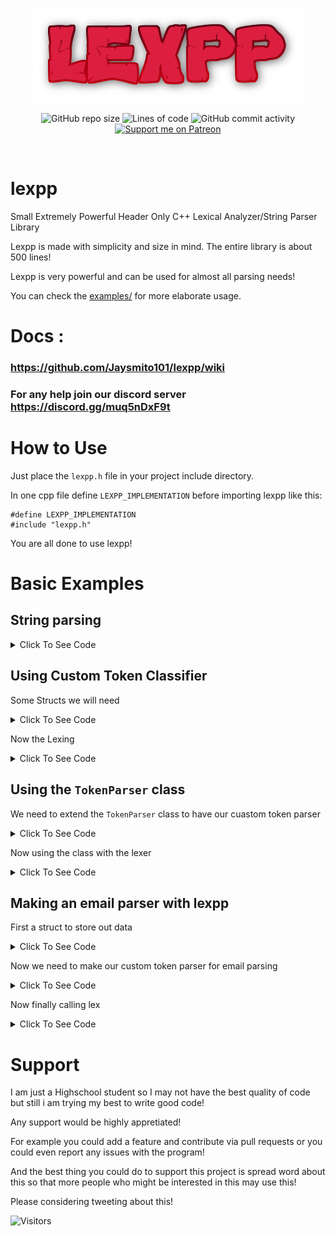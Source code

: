 <br/>
<p align="center">
    <img src="https://raw.githubusercontent.com/Jaysmito101/lexpp/master/images/ReadmeHeader.png" border="0"></
</p>

<br/>
<p align="center">
  <img alt="GitHub repo size" src="https://img.shields.io/github/repo-size/Jaysmito101/lexpp?style=for-the-badge">
  <img alt="Lines of code" src="https://img.shields.io/tokei/lines/github/Jaysmito101/lexpp?style=for-the-badge">
  <img alt="GitHub commit activity" src="https://img.shields.io/github/commit-activity/w/Jaysmito101/lexpp?style=for-the-badge">
    <br>
    <a href="https://patreon.com/jaysmito101"><img src="https://img.shields.io/endpoint.svg?url=https%3A%2F%2Fshieldsio-patreon.vercel.app%2Fapi%3Fusername%3Djaysmito101%26type%3Dpledges&style=for-the-badge" alt="Support me on Patreon" /></a>
</p>
<br/>



# lexpp
Small Extremely Powerful Header Only C++ Lexical Analyzer/String Parser Library


Lexpp is made with simplicity and size in mind. The entire library is about 500 lines!

Lexpp is very powerful and can be used for almost all parsing needs!

You can check the <a  href="https://github.com/Jaysmito101/lexpp/tree/master/examples">examples/</a> for more elaborate usage.

# Docs : 
### https://github.com/Jaysmito101/lexpp/wiki
### For any help join our discord server https://discord.gg/muq5nDxF9t

# How to Use

Just place the `lexpp.h` file in your project include directory.

In one cpp file define `LEXPP_IMPLEMENTATION` before importing lexpp like  this:


    #define LEXPP_IMPLEMENTATION
    #include "lexpp.h"
    
You are all done to use lexpp!


# Basic Examples

## String parsing
<details>
    <summary> Click To See Code </summary>
    
    std::string data = "some text to parse! ";
    std::vector<std::string> tokens = lexpp::lex(data, {"<=", "<<", "\n", "::", ",", "}", "{", ";", " "}, false);

    for(std::string& token : tokens){
        std::cout << token << std::endl;
    }
        
 </details>


## Using Custom Token Classifier
        
Some Structs we will need
<details>
        <summary> Click To See Code </summary>
        
    enum MyTokens{
        Keyword = 0,
        Number,
        String,
        Other
    };
    
    static std::string TokenToString(int tok){
    switch(tok){
        case Keyword: return "Keyword";
        case Number:  return "Number";
        case String:  return "String";
        case Other:   return "Other";
    }
    }
        
</details>

Now the Lexing
        
<details>
        <summary> Click To See Code </summary>
        
    std::vector<std::string> keywords = {"for", "void", "return", "if", "int"};
    std::vector<lexpp::Token> tokens = lexpp::lex(data, {"<=", "<<", "\n", "::", ",", "}", "{", "(", ")" ";", " "}, [keywords](std::string& token, bool* discard, bool is_separator) -> int {
        if(std::find(keywords.begin(), keywords.end(), token) != keywords.end()){
            return MyTokens::Keyword;
        }
        if(is_number(token))
            return MyTokens::Number;
        else
            return MyTokens::String;
    }, false);

    for(lexpp::Token& token : tokens){
        std::cout << TokenToString(token.type) << " -> " << token.value << std::endl;
    }
    
</details>

## Using the `TokenParser` class

We need to extend the `TokenParser` class to have our cuastom token parser

<details>
        <summary> Click To See Code </summary>
        
    class MyTokenParser : public lexpp::TokenParser
    {
    public:
    MyTokenParser(std::string data, std::string separators)
    :TokenParser(data, separators, false){}

    virtual int process_token(std::string& token, bool* discard, bool isSeparator) override
    {
        if(std::find(keywords.begin(), keywords.end(), token) != keywords.end())
            return MyTokens::Keyword;
        else if(is_number(token))
            return MyTokens::Number;
        else if(isSeparator)
            return MyTokens::Other;
        else
            return MyTokens::String;
    }    

    std::vector<std::string> keywords = {"for", "void", "return", "if", "int"};
    };
        
</details>
    
Now using the class with the lexer

<details>
        <summary> Click To See Code </summary>
            
    std::vector<lexpp::Token> tokens =     lexpp::lex(std::make_shared<MyTokenParser>(data, "\n :,[]{}().\t"));
    for(lexpp::Token& token : tokens){
        std::cout << TokenToString(token.type) << " -> " << token.value << std::endl;
    }
            
</details>
            
## Making an email parser with lexpp

First a struct to store out data
            
<details>
        <summary> Click To See Code </summary>     
    
    struct Email{
        std::string name;
        std::string domainFront;
        std::string domainEnd;
        std::string domain;
    };
    
</details>
    
Now we need to make our custom token parser for email parsing

<details>
        <summary> Click To See Code </summary>
      
    class EmailTokenParser : public lexpp::TokenParser
    {
    public:
    EmailTokenParser(std::string data, std::string separators = "\n@.")
    :TokenParser(data, separators, true){}

    virtual int process_token(std::string& token, bool* discard, bool isSeparator) override
    {
        if(isSeparator){
            if(ci == 2){
                currMail.domain = currMail.domainFront + "." + currMail.domainEnd;
                emailIds.push_back(currMail);
                ci = 0;
                *discard = true;
                return 0;  
            }
            if(token.size() <= 0){
                *discard = true;
                return 0;  
            }
            if(token == "\n"){
                ci = 0;
                *discard = true;
                return 0;  
            }
            else if(token == "@"){
                ci = 1;
                *discard = true;
                return 0;                
            }
            else if(token == "."){
                ci = 2;
                *discard = true;
                return 0;                
            }
        }

        if(ci == 0)
            currMail.name = token;
        else if(ci == 1)
            currMail.domainFront = token;
        else if(ci == 2)
            currMail.domainEnd = token;
    }    

    int ci = 0;
    Email currMail;
    std::vector<Email> emailIds;
    };
      
</details>
    
Now finally calling lex
<details>
        <summary> Click To See Code </summary>
    
    std::shared_ptr<EmailTokenParser> tok_parser = std::make_shared<EmailTokenParser>(data+"\n", "\n@.");
    lexpp::lex(tok_parser);
    for(Email& email : tok_parser->emailIds){
        std::cout << "Email : \nNAME: " << email.name << "\nDOMAIN : " << email.domain << std::endl;
    }
    
</details>

# Support

I am just a Highschool student so I may not have the best quality of code but still i am trying my best to write good code!

Any support would be highly appretiated!

For example you could add a feature and contribute via pull requests or you could even report any issues with the program!

And the best thing you could do to support this project is spread word about this so that more people who might be interested in this may use this!

Please considering tweeting about this! 


<img alt="Visitors" src="https://visitor-badge.glitch.me/badge?page_id=Jaysmito101.lexpp&left_color=gray&right_color=green&style=for-the-badge">
